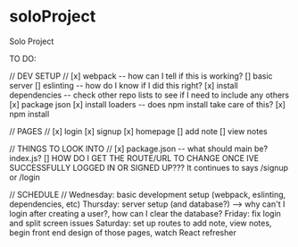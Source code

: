 # soloProject
Solo Project

TO DO: 

// DEV SETUP //
[x] webpack -- how can I tell if this is working?
[] basic server
[] eslinting -- how do I know if I did this right?
[x] install dependencies -- check other repo lists to see if I need to include any others
[x] package json
[x] install loaders -- does npm install <module> take care of this?
[x] npm install

// PAGES //
[x] login
[x] signup
[x] homepage
[] add note
[] view notes

// THINGS TO LOOK INTO //
[x] package.json -- what should main be? index.js?
[] HOW DO I GET THE ROUTE/URL TO CHANGE ONCE IVE SUCCESSFULLY LOGGED IN OR SIGNED UP??? It continues to says /signup or /login

// SCHEDULE //
Wednesday: basic development setup (webpack, eslinting, dependencies, etc)
Thursday: server setup (and database?) --> why can't I login after creating a user?, how can I clear the database?
Friday: fix login and split screen issues
Saturday: set up routes to add note, view notes, begin front end design of those pages, watch React refresher
